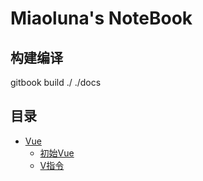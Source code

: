 # Miaoluna's NoteBook

## 构建编译

gitbook build ./ ./docs

## 目录

* [Vue](./notes/vue/README.md)
    * [初始Vue](./notes/vue/know_vue.md)
    * [V指令](./notes/vue/v_instruction.md)